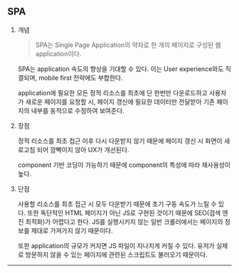 ## SPA

1. 개념

   > SPA는 Single Page Application의 약자로 한 개의 페이지로 구성된 웹 application이다.

   SPA는 application 속도의 향상을 기대할 수 있다. 이는 User experience와도 직결되며, mobile first 전략에도 부합한다.

   application에 필요한 모든 정적 리소스를 최초에 단 한번만 다운로드하고 사용자가 새로운 페이지를 요청할 시, 페이지 갱신에 필요한 데이터만 전달받아 기존 페이지의 내부를 동적으로 수정하여 보여준다.

2. 장점

   정적 리소스를 최초 접근 이후 다시 다운받지 않기 때문에 페이지 갱신 시 화면이 새로고침 되어 깜빡이지 않아 UX가 개선된다.

   component 기반 코딩이 가능하기 때문에 component의 특성에 따라 재사용성이 높다.

3. 단점

   사용할 리소스를 최초 접근 시 모두 다운받기 때문에 초기 구동 속도가 느릴 수 있다. 또한 독단적인 HTML 페이지가 아닌 JS로 구현된 것이기 때문에 SEO(검색 엔진 최적화)가 어렵다고 한다. JS를 실행시키지 않는 일반 크롤러에서는 페이지의 정보를 제대로 가져가지 않기 때문이다.

   또한 application의 규모가 커지면 JS 파일이 지나치게 커질 수 있다. 유저가 실제로 방문하지 않을 수 있는 페이지에 관련된 스크립트도 불러오기 때문이다.

---
